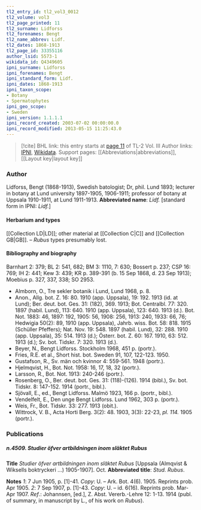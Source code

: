 ```yaml
---
tl2_entry_id: tl2_vol3_0012
tl2_volume: vol3
tl2_page_printed: 11
tl2_surname: Lidforss
tl2_forenames: Bengt
tl2_name_abbrev: Lidf.
tl2_dates: 1868-1913
tl2_page_id: 33355116
author_lsid: 5573-1
wikidata_id: Q4349605
ipni_surname: Lidforss
ipni_forenames: Bengt
ipni_standard_form: Lidf.
ipni_dates: 1868-1913
ipni_taxon_scope: 
- Botany
- Spermatophytes
ipni_geo_scope: 
- Sweden
ipni_version: 1.1.1.1
ipni_record_created: 2003-07-02 00:00:00.0
ipni_record_modified: 2013-05-15 11:25:43.0
---
```


> [!cite] BHL link: this entry starts at [page 11](https://www.biodiversitylibrary.org/page/33355116) of TL-2 Vol. III
> Author links: [IPNI](https://www.ipni.org/a/5573-1), [Wikidata](https://www.wikidata.org/wiki/Q4349605). Support pages: [[Abbreviations|abbreviations]], [[Layout key|layout key]]

### Author

Lidforss, Bengt (1868-1913), Swedish batologist; Dr, phil. Lund 1893; lecturer in botany at Lund university 1897-1905, 1906-1911; professor of botany at Uppsala 1910-1911, at Lund 1911-1913. 
**Abbreviated name**: *Lidf.* \[standard form in IPNI: *Lidf.*\]

#### Herbarium and types

[[Collection LD|LD]]; other material at [[Collection C|C]] and [[Collection GB|GB]]. – *Rubus* types presumably lost.

#### Bibliography and biography

Barnhart 2: 379; BL 2: 541, 682; BM 3: 1110, 7: 630; Bossert p. 237; CSP 16: 769; IH 2: 441; Kew 3: 439; KR p. 389-391 (b. 15 Sep 1868, d. 23 Sep 1913); Moebius p. 327, 337, 338; SO 2953.
- Almborn, O., Tre sekler botanik i Lund, Lund 1968, p. 8.
- Anon., Allg. bot. Z. 16: 80. 1910 (app. Uppsala), 19: 192. 1913 (id. at Lund); Ber. deut. bot. Ges. 31: (182), 369. 1913; Bot. Centralbl. 77: 320. 1897 (habil. Lund), 113: 640. 1910 (app. Uppsala), 123: 640. 1913 (d.). Bot. Not. 1883: 46, 1897: 192, 1905: 56, 1908: 256, 1913: 240, 1933: 66, 76; Hedwigia 50(2): 89, 1910 (app. Uppsala), Jahrb. wiss. Bot. 58: 818. 1915 (Schüller Pfeffers); Nat. Nov. 19: 548. 1897 (habil. Lund), 32: 288. 1910 (app. Uppsala), 35: 514. 1913 (d.); Österr. bot. Z. 60: 167. 1910, 63: 512. 1913 (d.); Sv. bot. Tidskr. 7: 320. 1913 (d.).
- Beyer, N., Bengt Lidforss. Stockholm 1968, 451 p. (portr.).
- Fries, R.E. et al., Short hist. bot. Sweden 91, 107, 122-123. 1950.
- Gustafson, R., Sv. män och kvinnor 4: 559-561. 1948 (portr.).
- Hjelmqvist, H., Bot. Not. 1958: 16, 17, 18, 32 (portr.).
- Larsson, R., Bot. Not. 1913: 240-246 (portr.).
- Rosenberg, O., Ber. deut. bot. Ges. 31: (118)-(126). 1914 (bibl.), Sv. bot. Tidskr. 8: 147-152. 1914 (portr., bibl.).
- Sjövall, E., ed., Bengt Lidforss. Malmö 1923, 166 p. (portr., bibl.).
- Vendelfelt, E., Den unge Bengt Lidforss. Lund 1962, 303 p. (portr.).
- Weis, Fr., Bot. Tidskr. 33: 277. 1913 (obit.).
- Wittrock, V. B., Acta Horti Berg. 3(2): 48. 1903, 3(3): 22-23, *pl. 114.* 1905 (portr.).

### Publications

##### n.4509. Studier öfver artbildningen inom släktet Rubus

**Title**
*Studier öfver artbildningen inom släktet Rubus* \[Uppsala (Almqvist & Wiksells boktryckeri ...) 1905-1907\]. Oct.
**Abbreviated title**: *Stud. Rubus*.

**Notes**
*1*: 7 Jun 1905, p. \[1\]-41. *Copy*: U. – Ark. Bot. 4(6). 1905. Reprints prob. Apr 1905.
*2*: 7 Sep 1907, p. \[1\]-43. *Copy*: U. – id. 6(16). Reprints prob. Mar-Apr 1907.
*Ref*.: Johannsen, \[ed.\], Z. Abst. Vererb.-Lehre 12: 1-13. 1914 (publ. of summary, in manuscript by L., of his work on *Rubus*).

